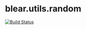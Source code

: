 # blear.utils.random

[![Build Status][travis-img]][travis-url] 

[travis-img]: https://travis-ci.org/blearjs/blear.utils.random.svg?branch=master
[travis-url]: https://travis-ci.org/blearjs/blear.utils.random

